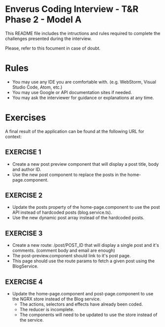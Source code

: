 # Enverus Coding Interview - T&R Phase 2 - Model A

This README file includes the intructions and rules required to complete the challenges presented during the interview.

Please, refer to this focument in case of doubt.

# Rules
- You may use any IDE you are comfortable with. (e.g. WebStorm, Visual Studio Code, Atom, etc.)
- You may use Google or API documentation sites if needed.
- You may ask the interviewer for guidance or explanations at any time.

# Exercises
A final result of the application can be found at the following URL for context:


## EXERCISE 1
- Create a new post preview component that will display a post title, body and author ID.
- Use the new post component to replace the posts in the home-page.component.

## EXERCISE 2
- Update the posts property of the home-page.component to use the post API instead of hardcoded posts (blog.service.ts).
- Use the new dynamic post array instead of the hardcoded posts.

## EXERCISE 3
- Create a new route: /post/POST_ID that will display a single post and it's comments. (comment body and email are enough)
- The post-preview.component should link to it's post page.
- This page should use the route params to fetch a given post using the BlogService.

## EXERCISE 4
- Update the home-page.component and post-page.component to use the NGRX store instead of the Blog service.
  - The actions, selectors and effects have already been coded.
  - The reducer is incomplete.
  - The components will need to be updated to use the store instead of the service.

